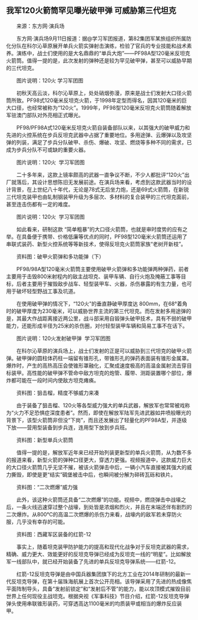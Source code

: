 ## 我军120火箭筒罕见曝光破甲弹 可威胁第三代坦克
　　来源：东方网·演兵场

　　东方网·演兵场9月11日报道：据@学习军团报道，第82集团军某旅组织所属防化分队在科尔沁草原展开单兵火箭实弹射击演练，检验了官兵的专业技能和战术素养。演练中，战士们使用的是大名鼎鼎的“单兵大炮”——PF98A型120毫米反坦克火箭筒。值得一提的是，此次发射的弹种还是较为罕见破甲弹，甚至可以威胁早期的三代坦克。

　　图片说明：120火 学习军团图

　　初秋天高云淡，科尔沁草原上，处处硝烟弥漫，原来是战士们发射大口径火箭筒所致。PF98式120毫米反坦克火箭，于1998年定型而得名，因其120毫米的巨大口径，也经常被称为“120火”。1999年，PF98型120毫米反坦克火箭筒随着解放军驻澳门部队对外亮相正式曝光。

　　PF98/PF98A式120毫米反坦克火箭自装备部队以来，以其强大的破甲威力和先进的火控系统在步兵反坦克武器中占据了重要地位。多用途弹、云爆弹以及攻坚弹的列装，满足了步兵分队破甲、杀伤、爆破、攻坚、燃烧等多种不同的需求，已成为步兵分队不可或缺的重要火器。

　　图片说明：120火  学习军团图

　　二十多年来，这款上镜率颇高的武器一直争议不断，不少人都批评“120火”出厂就落后，其设计思想陈旧无发展前途。在演兵场来看，考虑到这款武器当时的设计背景，在上世纪八十年代，无论是78式无后坐力炮，还是69式火箭筒，在新锐三代坦克装甲也由轧制钢装甲升级为多层次、多材料的复合装甲的三代坦克面前，甚至连击伤都有一定的难度。

　　图片说明：120火  学习军团图

　　如此看来，研制这款 “简单粗暴”的大口径火箭筒，也就是审时度势的应有之举。在具备便于携带、价格低廉等优点的同时，PF98型120毫米火箭筒还运用了串联式装药、新型火控系统等等新技术，使得反坦克火箭筒家族“老树开新枝”。

　　资料图：破甲火箭弹和多功能弹（下）

　　PF98/98A型120毫米火箭筒主要使用破甲火箭弹和多功能弹两种弹药，前者主要用于击毁800米射程内的敌主战坦克、装甲车辆、自行火炮及掩蔽工事等目标，后者主要用于摧毁敌步战车、轻型装甲车、火器，杀伤暴露的有生力量，也可用于破坏轻型野战工事及坑道。

　　在使用破甲弹的情况下，“120火”的垂直静破甲厚度达 800mm，在68°着角时的破甲厚度为230毫米，可以威胁世界主流的第三代坦克。而在发射多用途弹的是，其最大作战距离接近两公里，战斗部采用自锻弹头破甲技术，具有不弱的破甲能力，还能形成半径为25米的杀伤圈，对付轻型装甲车辆和简易工事不在话下。

　　图片说明：120火发射破甲弹  学习军团图

　　在科尔沁草原的演兵场上，战士们发射的正是可以威胁到三代坦克的破甲火箭弹。破甲弹的圆柱体药柱一端留有锥形孔，带锥形孔的弹药表面装有锥形金属罩。爆炸时，产生的高热高压会使锥形罩融化，汇聚成速度极高的高温金属射流击穿目标装甲。高性能的破甲弹不管命中敌方坦克的炮管、履带、测距装置哪个部位，爆炸都可能在一段时间内使敌方坦克瘫痪。

　　资料图：狙击榴，精度不够威力来凑

　　由于装备了狙击榴、120火等各型威力强大的单兵武器，解放军也常常被戏称为“火力不足恐惧症深度患者”。然而，即使在解放军陆军先进武器如井喷般曝光的背景下，该型火箭筒非但没“下岗”，而且还发展出了轻量化的PF98A型，并逐级下放——营用型装备到步兵连，连用型下放到步兵班。

　　资料图：新型单兵火箭筒

　　值得一提的是，解放军近年来已经开始列装更新型的单兵火箭筒，从为数不多的报道来看，新型火箭的弹种口径更大，穿透力更强。视频报道中，这款威力巨大的大口径火箭筒几乎无坚不摧，被该火箭弹击中后，一辆小汽车直接被其强大的威力撕毁，即使是更“结实”碉堡被击中后，也瞬间被分解为碎砖瓦砾和铁片。

　　资料图：“二次燃爆”威力强

　　此外，该这种火箭筒还具备“二次燃爆”的功能。视频中，燃烧弹击中战壕之后，一条火线迅速穿过整个战壕，到处皆是浓烟和烈火，并且在末端还伴有剧烈的二次爆炸。从800℃的高温二次燃爆的杀伤力来看，战壕内的敌军若未穿防火服，几乎没有幸存的可能。

　　资料图：西藏军区装备的红箭-12

　　事实上，随着坦克装甲防护能力的提高和现代化战争对于反坦克武器的需求，精确、威力更大、效能更好的反坦克导弹已经成为反坦克一线的“明星”。比如解放军一线部队中，就已经开始装备了先进的单兵反坦克导弹系统——红箭-12。

　　红箭-12反坦克导弹是由中国兵器集团旗下的北方工业在2014年研制的最新一代反坦克导弹，在第十届珠海航展上首次公开亮相。该导弹采用了先进的热成像焦平面阵制导头，具备“发射前锁定”和“发射后不管”的能力，能以攻顶模式摧毁目前世界上任何现役主战坦克。根据央视《军事科技》节目介绍，红箭-12反坦克导弹弹头使用串联锥形装药，可穿透高达1100毫米的均质装甲或相当的爆炸反应装甲。

